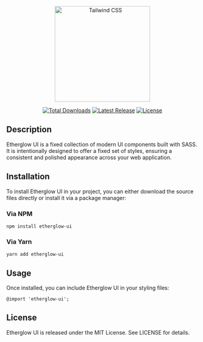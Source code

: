 <p align="center">
  <a href="https://etherglow.netlify.app" target="_blank">
      <picture>
      <source media="(prefers-color-scheme: dark)" srcset="https://i.imgur.com/9nlv7KU.png">
      <source media="(prefers-color-scheme: light)" srcset="https://i.imgur.com/p60cHqT.jpeg">
      <img alt="Tailwind CSS" src="https://i.imgur.com/p60cHqT.jpeg" width="250" height="250" style="max-width: 100%;">
    </picture>
  </a>
</p>

<p align="center">
    <a href="https://www.npmjs.com/package/etherglow-ui"><img src="https://img.shields.io/npm/dt/etherglow-ui.svg" alt="Total Downloads"></a>
    <a href="https://github.com/alperenustun/etherglow-ui/releases"><img src="https://img.shields.io/npm/v/etherglow-ui.svg" alt="Latest Release"></a>
    <a href="https://github.com/alperenustun/etherglow-ui/blob/master/LICENSE"><img src="https://img.shields.io/npm/l/etherglow-ui.svg" alt="License"></a>
</p>

## Description

Etherglow UI is a fixed collection of modern UI components built with SASS. It is intentionally designed to offer a fixed set of styles, ensuring a consistent and polished appearance across your web application.

## Installation

To install Etherglow UI in your project, you can either download the source files directly or install it via a package manager:

### Via NPM

```
npm install etherglow-ui
```

### Via Yarn

```
yarn add etherglow-ui
```

## Usage

Once installed, you can include Etherglow UI in your styling files:

```
@import 'etherglow-ui';
```

## License

Etherglow UI is released under the MIT License. See LICENSE for details.